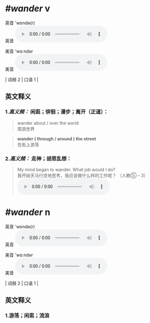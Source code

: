 # ***\#wander*** v
英音 'wɒndə(r)  
英音
<audio src="./media/wander-B.aac" controls="controls"></audio>

美音 'wɑːndər  
美音
<audio src="./media/wander.aac" controls="controls"></audio>



| 词频 2 | 口语 1 |  

英文释义
---
### 1.*高义频：* **闲逛；徘徊；漫步；离开（正道）：**  

 > wander about / over the world  
 > 周游世界    

 > **wander ( through / around ) the street**  
 > 在街上游荡    

### 2.*高义频：* **走神；胡思乱想：**  

 > My mind began to wander. What job would I do?  
 > 我开始天马行空地思考，我应该做什么样的工作呢？  （人教⑤ – 3）  
<audio src="./media/1-wander.aac" controls="controls"></audio>


# ***\#wander*** n
英音 'wɒndə(r)  
英音
<audio src="./media/wander-B.aac" controls="controls"></audio>

美音 'wɑːndər  
美音
<audio src="./media/wander.aac" controls="controls"></audio>



| 词频 2 | 口语 1 |  

英文释义
---
### 1.**游荡；闲逛；流浪**  


